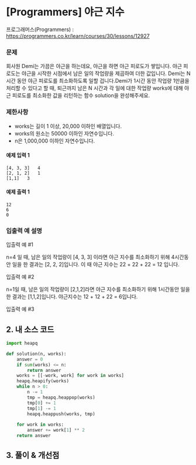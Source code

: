 # [Programmers] 야근 지수

프로그래머스(Programmers) :  https://programmers.co.kr/learn/courses/30/lessons/12927

### 문제

회사원 Demi는 가끔은 야근을 하는데요, 야근을 하면 야근 피로도가 쌓입니다. 야근 피로도는 야근을 시작한 시점에서 남은 일의 작업량을 제곱하여 더한 값입니다. Demi는 N시간 동안 야근 피로도를 최소화하도록 일할 겁니다.Demi가 1시간 동안 작업량 1만큼을 처리할 수 있다고 할 때, 퇴근까지 남은 N 시간과 각 일에 대한 작업량 works에 대해 야근 피로도를 최소화한 값을 리턴하는 함수 solution을 완성해주세요.

### 제한사항

- works는 길이 1 이상, 20,000 이하인 배열입니다.
- works의 원소는 50000 이하인 자연수입니다.
- n은 1,000,000 이하인 자연수입니다.

#### 예제 입력 1

```  
[4, 3, 3]	4	
[2, 1, 2]	1
[1,1]	3
```  

#### 예제 출력 1

```  
12
6
0
```  

### 입출력 예 설명

입출력 예 #1

n=4 일 때, 남은 일의 작업량이 [4, 3, 3] 이라면 야근 지수를 최소화하기 위해 4시간동안 일을 한 결과는 [2, 2, 2]입니다. 이 때 야근 지수는 22 + 22 + 22 = 12 입니다.

입출력 예 #2

n=1일 때, 남은 일의 작업량이 [2,1,2]라면 야근 지수를 최소화하기 위해 1시간동안 일을 한 결과는 [1,1,2]입니다. 야근지수는 12 + 12 + 22 = 6입니다.

입출력 예 #3

## 2. 내 소스 코드

```python  
import heapq

def solution(n, works):
    answer = 0
    if sum(works) <= n:
        return answer
    works = [[-work, work] for work in works]
    heapq.heapify(works)
    while n > 0:
        n -= 1
        tmp = heapq.heappop(works)
        tmp[0] += 1
        tmp[1] -= 1
        heapq.heappush(works, tmp)
    
    for work in works:
        answer += work[1] ** 2    
    return answer
```  



## 3. 풀이 & 개선점